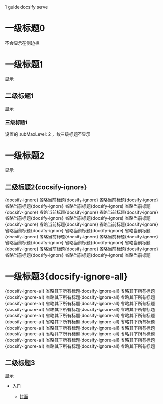 
1 guide docsify serve

# 一级标题0

不会显示在侧边栏

# 一级标题1

显示

## 二级标题1

显示

### 三级标题1

设置的 subMaxLevel: 2 ，故三级标题不显示

# 一级标题2

显示

## 二级标题2{docsify-ignore}

{docsify-ignore} 省略当前标题{docsify-ignore} 省略当前标题{docsify-ignore} 省略当前标题{docsify-ignore} 省略当前标题{docsify-ignore} 省略当前标题{docsify-ignore} 省略当前标题{docsify-ignore} 省略当前标题{docsify-ignore} 省略当前标题{docsify-ignore} 省略当前标题{docsify-ignore} 省略当前标题{docsify-ignore} 省略当前标题{docsify-ignore} 省略当前标题{docsify-ignore} 省略当前标题{docsify-ignore} 省略当前标题{docsify-ignore} 省略当前标题{docsify-ignore} 省略当前标题{docsify-ignore} 省略当前标题{docsify-ignore} 省略当前标题{docsify-ignore} 省略当前标题{docsify-ignore} 省略当前标题{docsify-ignore} 省略当前标题{docsify-ignore} 省略当前标题{docsify-ignore} 省略当前标题{docsify-ignore} 省略当前标题{docsify-ignore} 省略当前标题

# 一级标题3{docsify-ignore-all}

{docsify-ignore-all} 省略其下所有标题{docsify-ignore-all} 省略其下所有标题{docsify-ignore-all} 省略其下所有标题{docsify-ignore-all} 省略其下所有标题{docsify-ignore-all} 省略其下所有标题{docsify-ignore-all} 省略其下所有标题{docsify-ignore-all} 省略其下所有标题{docsify-ignore-all} 省略其下所有标题{docsify-ignore-all} 省略其下所有标题{docsify-ignore-all} 省略其下所有标题{docsify-ignore-all} 省略其下所有标题{docsify-ignore-all} 省略其下所有标题{docsify-ignore-all} 省略其下所有标题{docsify-ignore-all} 省略其下所有标题{docsify-ignore-all} 省略其下所有标题{docsify-ignore-all} 省略其下所有标题{docsify-ignore-all} 省略其下所有标题{docsify-ignore-all} 省略其下所有标题{docsify-ignore-all} 省略其下所有标题{docsify-ignore-all} 省略其下所有标题

## 二级标题3

显示

* 入门

  * [封面](README.md)





<!-- 
# Getting Started

 An awesome project.111GettingGetting
 ## Header{docsify-ignore}
### Header
# Headline

> An awesome

 project.111An awesome project.111An awesome project.111An awesome project.111An awesome project.111An awesome project.111An awesome project.111An awesome project.111An awesome project.111An awesome project.111An awesome project.111An awesome project.111An awesome project.111An awesome project.111

* [首页](zh-cn/)
* [指南](zh-cn/guide)
阿瑟费发顺丰


* 入门

  * [快速开始](zh-cn/quickstart.md)
  * [多页文档](zh-cn/more-pages.md)
  * [定制导航栏](zh-cn/custom-navbar.md)
  * [封面](zh-cn/cover.md)


* 配置
  * [配置项](zh-cn/configuration.md)
  * [主题](zh-cn/themes.md)
  * [使用插件](zh-cn/plugins.md)
  * [Markdown 配置](zh-cn/markdown.md)
  * [代码高亮](zh-cn/language-highlight.md) -->